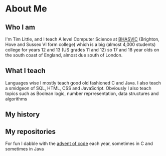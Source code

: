 # About Me

## Who I am
I'm Tim Little, and I teach A level Computer Science at [BHASVIC](https://www.bhasvic.ac.uk/) (Brighton, Hove and Sussex VI form college) which is a big (almost 4,000 students) college for years 12 and 13 (US grades 11 and 12) so 17 and 18 year olds on the south coast of England, almost due south of London.

## What I teach
Languages wise I mostly teach good old fashioned C and Java. I also teach a smidgeon of SQL, HTML, CSS and JavaScript.
Obviously I also teach topics such as Boolean logic, number reprresentation, data structures and algorithms

## My history

## My repositories
For fun I dabble with the [advent of code](https://adventofcode.com/) each year, sometimes in C and sometimes in Java


<!--
**BHASVIC-Tim/BHASVIC-Tim** is a ✨ _special_ ✨ repository because its `README.md` (this file) appears on your GitHub profile.

Here are some ideas to get you started:

- 🔭 I’m currently working on ...
- 🌱 I’m currently learning ...
- 👯 I’m looking to collaborate on ...
- 🤔 I’m looking for help with ...
- 💬 Ask me about ...
- 📫 How to reach me: ...
- 😄 Pronouns: ...
- ⚡ Fun fact: ...
-->
